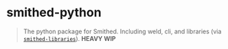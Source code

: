 # smithed-python
> The python package for Smithed. Including weld, cli, and libraries (via [`smithed-libraries`](https://github.com/Smithed-MC/Libraries)).
> **HEAVY WIP**

